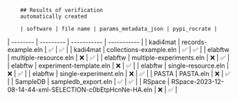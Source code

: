 
        ## Results of verification
        automatically created

        | software | file name | params_metadata_json | pypi_rocrate |
| -------- | --------- | ----------- | ----------- |
| kadi4mat | records-example.eln | :white_check_mark: | :white_check_mark: |
| kadi4mat | collections-example.eln | :white_check_mark: | :white_check_mark: |
| elabftw | multiple-resource.eln | :x: | :white_check_mark: |
| elabftw | multiple-experiments.eln | :x: | :white_check_mark: |
| elabftw | experiment-template.eln | :x: | :white_check_mark: |
| elabftw | single-resource.eln | :x: | :white_check_mark: |
| elabftw | single-experiment.eln | :x: | :white_check_mark: |
| PASTA | PASTA.eln | :x: | :white_check_mark: |
| SampleDB | sampledb_export.eln | :white_check_mark: | :white_check_mark: |
| RSpace | RSpace-2023-12-08-14-44-xml-SELECTION-c0bEtpHcnNe-HA.eln | :x: | :white_check_mark: |
